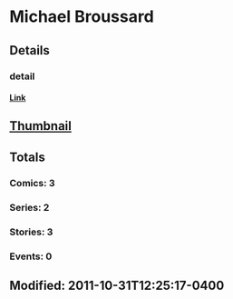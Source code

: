 # Michael   Broussard 
## Details
### detail
#### [Link](http://marvel.com/comics/creators/11489/michael_broussard?utm_campaign=apiRef&utm_source=225578a89fc76f3d20fbffda5d17a88d)
## [Thumbnail](http://i.annihil.us/u/prod/marvel/i/mg/b/40/image_not_available.jpg)
## Totals
### Comics: 3
### Series: 2
### Stories: 3
### Events: 0
## Modified: 2011-10-31T12:25:17-0400